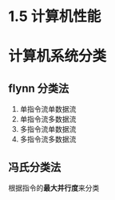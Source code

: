 # 1.5 计算机性能
# 计算机系统分类
## flynn 分类法
1. 单指令流单数据流
2. 单指令流多数据流
3. 多指令流单数据流
4. 多指令流多数据流
## 冯氏分类法
根据指令的**最大并行度**来分类

